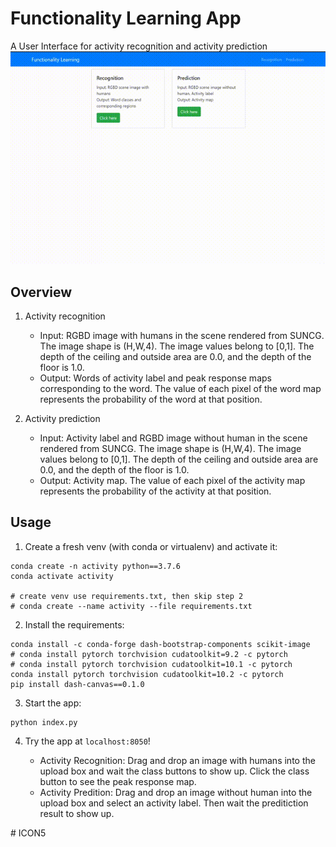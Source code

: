# Functionality Learning App

A User Interface for activity recognition and activity prediction
![](./img/demo.gif)

## Overview

1. Activity recognition
    - Input: RGBD image with humans in the scene rendered from SUNCG. The image shape is (H,W,4). The image values belong to [0,1]. The depth of the ceiling and outside area are 0.0, and the depth of the floor is 1.0.
    - Output: Words of activity label and peak response maps corresponding to the word. The value of each pixel of the word map represents the probability of the word at that position.

2. Activity prediction
    - Input: Activity label and RGBD image without human in the scene rendered from SUNCG. The image shape is (H,W,4). The image values belong to [0,1]. The depth of the ceiling and outside area are 0.0, and the depth of the floor is 1.0.
    - Output: Activity map. The value of each pixel of the activity map represents the probability of the activity at that position.


## Usage

1. Create a fresh venv (with conda or virtualenv) and activate it:

```
conda create -n activity python==3.7.6
conda activate activity

# create venv use requirements.txt, then skip step 2
# conda create --name activity --file requirements.txt 
```

2. Install the requirements:

```
conda install -c conda-forge dash-bootstrap-components scikit-image
# conda install pytorch torchvision cudatoolkit=9.2 -c pytorch
# conda install pytorch torchvision cudatoolkit=10.1 -c pytorch
conda install pytorch torchvision cudatoolkit=10.2 -c pytorch
pip install dash-canvas==0.1.0
```

3. Start the app:

```
python index.py
```

4. Try the app at `localhost:8050`! 

    - Activity Recognition: Drag and drop an image with humans into the upload box and wait the class buttons to show up. Click the class button to see the peak response map.
    - Activity Predition: Drag and drop an image without human into the upload box and select an activity label. Then wait the preditiction result to show up.


#   I C O N 5 
 
 